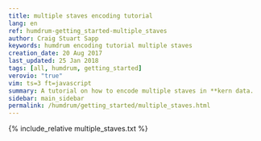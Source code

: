 ```yaml
---
title: multiple staves encoding tutorial
lang: en
ref: humdrum-getting_started-multiple_staves
author: Craig Stuart Sapp
keywords: humdrum encoding tutorial multiple staves
creation_date: 20 Aug 2017
last_updated: 25 Jan 2018
tags: [all, humdrum, getting_started]
verovio: "true"
vim: ts=3 ft=javascript
summary: A tutorial on how to encode multiple staves in **kern data.
sidebar: main_sidebar
permalink: /humdrum/getting_started/multiple_staves.html
---
```


{% include_relative multiple_staves.txt %}

